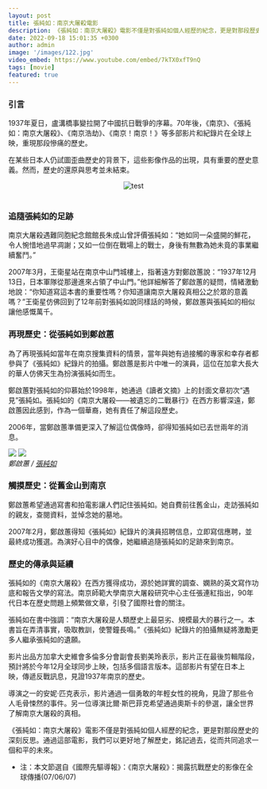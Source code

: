 ```yaml
---
layout: post
title: 張純如：南京大屠殺電影
description: 《張純如：南京大屠殺》電影不僅是對張純如個人經歷的紀念，更是對那段歷史的深刻反思。通過這部電影，我們可以更好地了解歷史，銘記過去，從而共同追求一個和平的未來。
date: 2022-09-18 15:01:35 +0300
author: admin
image: '/images/122.jpg'
video_embed: https://www.youtube.com/embed/7kTX0xfT9nQ
tags: [movie]
featured: true
---
```


### 引言

1937年夏日，盧溝橋事變拉開了中國抗日戰爭的序幕。70年後，《南京》、《張純如：南京大屠殺》、《南京浩劫》、《南京！南京！》等多部影片和紀錄片在全球上映，重現那段慘痛的歷史。

在某些日本人仍試圖歪曲歷史的背景下，這些影像作品的出現，具有重要的歷史意義。然而，歷史的還原與思考並未結束。

<center><img src="https://thatirischang.github.io/images/123.jpg" title="test"></center>
<br>

### 追隨張純如的足跡

南京大屠殺遇難同胞紀念館館長朱成山曾評價張純如：“她如同一朵盛開的鮮花，令人惋惜地過早凋謝；又如一位倒在戰場上的戰士，身後有無數為她未竟的事業繼續奮鬥。”

2007年3月，王衛星站在南京中山門城樓上，指著遠方對鄭啟蕙說：“1937年12月13日，日本軍隊從那邊進來占領了中山門。”他詳細解答了鄭啟蕙的疑問，情緒激動地說：“你知道寫這本書的重要性嗎？你知道讓南京大屠殺真相公之於眾的意義嗎？”王衛星仿佛回到了12年前對張純如說同樣話的時候，鄭啟蕙與張純如的相似讓他感慨萬千。

### 再現歷史：從張純如到鄭啟蕙

為了再現張純如當年在南京搜集資料的情景，當年與她有過接觸的專家和幸存者都參與了《張純如》紀錄片的拍攝。鄭啟蕙是影片中唯一的演員，這位在加拿大長大的華人仿佛天生為扮演張純如而生。

鄭啟蕙對張純如的仰慕始於1998年，她通過《讀者文摘》上的封面文章初次“遇見”張純如。張純如的《南京大屠殺——被遺忘的二戰暴行》在西方影響深遠，鄭啟蕙因此感到，作為一個華裔，她有責任了解這段歷史。

2006年，當鄭啟蕙準備更深入了解這位偶像時，卻得知張純如已去世兩年的消息。

<div class="gallery-box">
  <div class="gallery">
    <img src="/images/124.jpg" loading="lazy">
    <img src="/images/125.jpg" loading="lazy">
  </div>
  <em>鄭啟蕙 / <a href="https://www.pexels.com" target="_blank">張純如</a></em>
</div>

### 觸摸歷史：從舊金山到南京

鄭啟蕙希望通過寫書和拍電影讓人們記住張純如。她自費前往舊金山，走訪張純如的親友，查閱資料，並悼念她的墓地。

2007年2月，鄭啟蕙得知《張純如》紀錄片的演員招聘信息，立即寫信應聘，並最終成功獲選。為演好心目中的偶像，她繼續追隨張純如的足跡來到南京。

### 歷史的傳承與延續

張純如的《南京大屠殺》在西方獲得成功，源於她詳實的調查、嫻熟的英文寫作功底和報告文學的寫法。南京師範大學南京大屠殺研究中心主任張連紅指出，90年代日本在歷史問題上頻繁做文章，引發了國際社會的關注。

張純如在書中強調：“南京大屠殺是人類歷史上最惡劣、規模最大的暴行之一。本書旨在弄清事實，吸取教訓，使警鐘長鳴。”《張純如》紀錄片的拍攝無疑將激勵更多人繼承張純如的遺願。

影片出品方加拿大史維會多倫多分會副會長劉美玲表示，影片正在最後剪輯階段，預計將於今年12月全球同步上映，包括多個語言版本。這部影片有望在日本上映，傳遞反戰訊息，見證1937年南京的歷史。

導演之一的安妮·匹克表示，影片通過一個勇敢的年輕女性的視角，見證了那些令人毛骨悚然的事件。另一位導演比爾·斯巴菲克希望通過奧斯卡的參選，讓全世界了解南京大屠殺的真相。

《張純如：南京大屠殺》電影不僅是對張純如個人經歷的紀念，更是對那段歷史的深刻反思。通過這部電影，我們可以更好地了解歷史，銘記過去，從而共同追求一個和平的未來。

* 注：本文節選自《國際先驅導報》：《南京大屠殺》：揭露抗戰歷史的影像在全球傳播(07/06/07)







